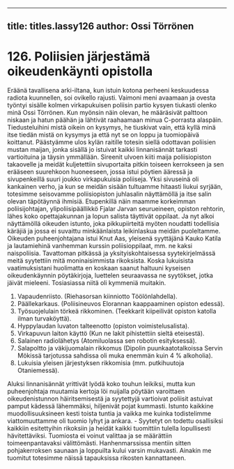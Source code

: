 
---

title: titles.lassy126
author: Ossi Törrönen
---


    
# 126. Poliisien järjestämä oikeudenkäynti opistolla

Eräänä tavallisena arki-iltana, kun istuin kotona perheeni keskuudessa radiota kuunnellen, soi ovikello rajusti. Vaimoni meni 
avaamaan ja ovesta työntyi sisälle kolmen virkapukuisen poliisin partio kysyen tiukasti olenko minä Ossi Törrönen. Kun 
myönsin näin olevan, he määräsivät palttoon niskaan ja hatun päähän ja lähtivät raahaamaan minua C-porrasta alaspäin. 
Tiedusteluihini mistä oikein on kysymys, he tiuskivat vain, että kyllä minä itse tiedän mistä on kysymys ja että nyt se on loppu 
ja tuomiopäivä koittanut. Päästyämme ulos kylän raitille totesin siellä odottavan poliisien mustan maijan, jonka sisällä jo 
istuivat kaikki linnanisännät tarkasti vartioituina ja täysin ymmällään. Sireenit ulvoen kiiti maija poliisiopiston takaovelle ja 
meidät kuljetettiin sivuportaita pitkin toiseen kerrokseen ja sen erääseen suurehkoon huoneeseen, jossa istui pöytien ääressä ja 
sivupenkeillä suuri joukko virkapukuisia poliiseja. Yksi sivuseinä oli kankainen verho, ja kun se meidän sisään tultuamme 
hitaasti liukui syrjään, totesimme seisovamme poliisiopiston juhlasalin näyttämöllä ja itse salin olevan täpötäynnä ihmisiä. 
Etupenkillä näin maamme korkeimman poliisijohtajan, ylipoliisipäällikkö Fjalar Jarvan seurueineen, opiston rehtorin, lähes 
koko opettajakunnan ja lopun salista täyttivät oppilaat. Ja nyt alkoi näyttämöllä oikeuden istunto, joka pikkupiirteitä myöten 
noudatti todellisia käräjiä ja jossa ei suvaittu minkäänlaista leikinlaskua meidän puoleltamme. Oikeuden puheenjohtajana istui 
Knut Aas, yleisenä syyttäjänä Kauko Katila ja lautamiehinä vanhemman kurssin poliisioppilaat, mm. ne kaksi naispoliisia. 
Tavattoman pitkässä ja yksityiskohtaisessa syytekirjelmässä meitä syytettiin mitä moninaisimmista rikoksista. Koska lukuisista 
vaatimuksistani huolimatta en koskaan saanut haltuuni kyseisen oikeudenkäynnin pöytäkirjoja, luettelen seuraavassa ne 
syytökset, jotka jäivät mieleeni. Tosiasiassa niitä oli kymmeniä muitakin.

1. Vapaudenriisto. (Riehasorsan kiinniotto Töölönlahdella).
2. Päällekarkaus. (Poliisineuvos Elorannan kaappaaminen opiston edessä).
3. Työsuojelulain törkeä rikkominen. (Teekkarit kiipeilivät opiston katolla ilman turvaköyttä).
4. Hyppylaudan luvaton talteenotto (opiston voimistelusalista).
5. Virkapuvun laiton käyttö (Kun ne lakit pihistettiin sieltä eteisestä). 
6. Salainen radiolähetys (Atomiluolassa sen robotin esityksessä).
7. Salapoltto ja väkijuomalain rikkomus (Dipolin puunkaatotalkoissa Servin Mökissä tarjotussa sahdissa oli muka enemmän 
kuin 4 % alkoholia).
8. Lukuisia yleisen järjestyksen rikkomisia (mm. putkihuutoja Otaniemessä).

Aluksi linnanisännät yrittivät lyödä koko touhun leikiksi, mutta kun puheenjohtaja muutamia kertoja löi nuijalla pöytään 
varoittaen oikeudenistunnon häiritsemisestä ja syytettyjä vartioivat poliisit astuivat pamput kädessä lähemmäksi, hiljenivät 
pojat kummasti. Istunto kaikkine muodollisuuksineen kesti toista tuntia ja vaikka me kuinka todistelimme viattomuuttamme oli 
tuomio lyhyt ja ankara. - Syytetyt on todettu osallisiksi kaikkiin esitettyihin rikoksiin ja heidät kaikki tuomittiin tulella 
lopullisesti hävitettäviksi. Tuomiosta ei voinut valittaa ja se määrättiin toimeenpantavaksi välittömästi. Hanhenmarssissa 
mentiin sitten pohjakerroksen saunaan ja loppuilta kului varsin mukavasti. Ainakin me tuomitut totesimme näissä tapauksissa 
rikosten kannattaneen.


